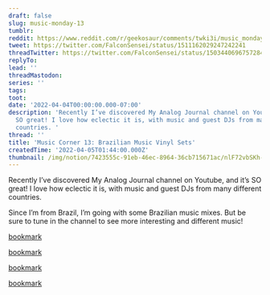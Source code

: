 ```yaml
---
draft: false
slug: music-monday-13
tumblr:
reddit: https://www.reddit.com/r/geekosaur/comments/twki3i/music_monday_13_brazilian_music_vinyl_sets/
tweet: https://twitter.com/FalconSensei/status/1511162029247242241
threadTwitter: https://twitter.com/FalconSensei/status/1503440696757284864
replyTo:
lead: ''
threadMastodon:
series: ''
tags:
toot:
date: '2022-04-04T00:00:00.000-07:00'
description: 'Recently I’ve discovered My Analog Journal channel on Youtube, and it’s
  SO great! I love how eclectic it is, with music and guest DJs from many different
  countries. '
thread: ''
title: 'Music Corner 13: Brazilian Music Vinyl Sets'
createdTime: '2022-04-05T01:44:00.000Z'
thumbnail: /img/notion/7423555c-91eb-46ec-8964-36cb715671ac/nlF72vbSKh-1200.jpeg
---
```


Recently I’ve discovered My Analog Journal channel on Youtube, and it’s SO great! I love how eclectic it is, with music and guest DJs from many different countries. 

Since I’m from Brazil, I’m going with some Brazilian music mixes. But be sure to tune in the channel to see more interesting and different music!

[bookmark](https://www.youtube.com/watch?v=eQdKyQEaeqk)

[bookmark](https://www.youtube.com/watch?v=2rxG8quzCtA)

[bookmark](https://www.youtube.com/watch?v=WnnuU84S9rg)

[bookmark](https://www.youtube.com/watch?v=Vj3M2aiyUrQ)